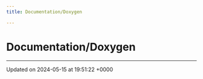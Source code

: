 ```yaml
---
title: Documentation/Doxygen

---
```


# Documentation/Doxygen








-------------------------------

Updated on 2024-05-15 at 19:51:22 +0000
